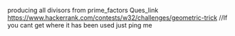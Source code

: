 producing all divisors from prime_factors
Ques_link
  https://www.hackerrank.com/contests/w32/challenges/geometric-trick              //If you cant get where it has been used just ping me
  
